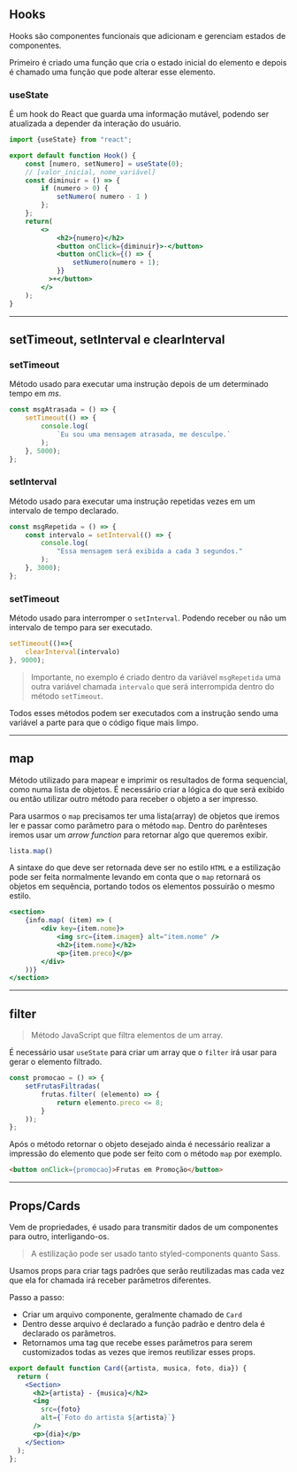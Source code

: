 ## Hooks

Hooks são componentes funcionais que adicionam e gerenciam estados de componentes.

Primeiro é criado uma função que cria o estado inicial do elemento e depois é chamado uma função que pode alterar esse elemento.

### useState

É um hook do React que guarda uma informação mutável, podendo ser atualizada a depender da interação do usuário.

```jsx
import {useState} from "react";

export default function Hook() {
	const [numero, setNumero] = useState(0);
	// [valor_inicial, nome_variável]
	const diminuir = () => {
		if (numero > 0) {
			setNumero( numero - 1 )
		};
	};
	return(
		<>
			<h2>{numero}</h2>
			<button onClick={diminuir}>-</button>
			<button onClick={() => {
			    setNumero(numero + 1);
		    }}
		  >+</button>
		</>
	);
}
```

--- 

## setTimeout, setInterval e clearInterval

### setTimeout

Método usado para executar uma instrução depois de um determinado tempo em *ms*.

```jsx
const msgAtrasada = () => {
	setTimeout(() => {
		console.log(
			`Eu sou uma mensagem atrasada, me desculpe.`
		);
	}, 5000);
};
```

### setInterval

Método usado para executar uma instrução repetidas vezes em um intervalo de tempo declarado.

```jsx
const msgRepetida = () => {
	const intervalo = setInterval(() => {
		console.log(
	        "Essa mensagem será exibida a cada 3 segundos."
	    );
	}, 3000);
};
```

### setTimeout

Método usado para interromper o `setInterval`. Podendo receber ou não um intervalo de tempo para ser executado.

```jsx
setTimeout(()=>{
	clearInterval(intervalo)
}, 9000);
```

>Importante, no exemplo é criado dentro da variável `msgRepetida` uma outra variável chamada `intervalo` que será interrompida dentro do método `setTimeout`.

Todos esses métodos podem ser executados com a instrução sendo uma variável a parte para que o código fique mais limpo.

---

## map

Método utilizado para mapear e imprimir os resultados de forma sequencial, como numa lista de objetos. É necessário criar a lógica do que será exibido ou então utilizar outro método para receber o objeto a ser impresso.

Para usarmos o `map` precisamos ter uma lista(array) de objetos que iremos ler e passar como parâmetro para o método `map`. Dentro do parênteses iremos usar um *arrow function* para retornar algo que queremos exibir.

```js
lista.map()
```

A sintaxe do que deve ser retornada deve ser no estilo `HTML` e a estilização pode ser feita normalmente levando em conta que o `map` retornará os objetos em sequência, portando todos os elementos possuirão o mesmo estilo.

```jsx
<section>
	{info.map( (item) => (
        <div key={item.nome}>
	        <img src={item.imagem} alt="item.nome" />
            <h2>{item.nome}</h2>
            <p>{item.preco}</p>
        </div>
    ))}
</section>
```

---

## filter

>Método JavaScript que filtra elementos de um array.

É necessário usar `useState` para criar um array que o `filter` irá usar para gerar o elemento filtrado. 

```jsx
const promocao = () => {
	setFrutasFiltradas(
		frutas.filter( (elemento) => {
			return elemento.preco <= 8;
		}
	));
};
```

Após o método retornar o objeto desejado ainda é necessário realizar a impressão do elemento que pode ser feito com o método `map` por exemplo.

```html
<button onClick={promocao}>Frutas em Promoção</button>
```

---

## Props/Cards

Vem de propriedades, é usado para transmitir dados de um componentes para outro, interligando-os.
>A estilização pode ser usado tanto styled-components quanto Sass.

Usamos props para criar tags padrões que serão reutilizadas mas cada vez que ela for chamada irá receber parâmetros diferentes. 

Passo a passo:
- Criar um arquivo componente, geralmente chamado de `Card`
- Dentro desse arquivo é declarado a função padrão e dentro dela é declarado os parâmetros.
- Retornamos uma tag que recebe esses parâmetros para serem customizados todas as vezes que iremos reutilizar esses props.

```jsx
export default function Card({artista, musica, foto, dia}) {
  return (
    <Section>
      <h2>{artista} - {musica}</h2>
      <img 
        src={foto}
        alt={`Foto do artista ${artista}`} 
      />
      <p>{dia}</p>
    </Section>
  );
};

```

